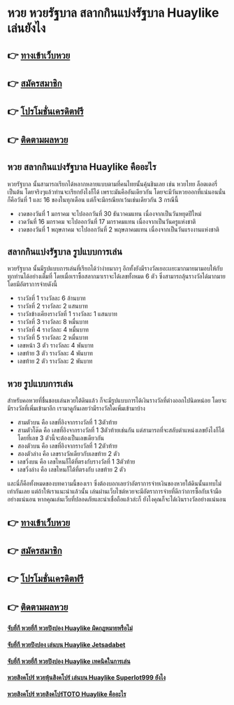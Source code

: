 # หวย หวยรัฐบาล สลากกินแบ่งรัฐบาล Huaylike เล่นยังไง

## 👉 [ทางเข้าเว็บหวย](https://bit.ly/3ROZCTQ)
## 👉 [สมัครสมาชิก](https://bit.ly/3ROZCTQ)
## 👉 [โปรโมชั่นเครดิตฟรี](https://bit.ly/3ROZCTQ)
## 👉 [ติดตามผลหวย](https://bit.ly/3ROZCTQ)

## หวย สลากกินแบ่งรัฐบาล Huaylike คืออะไร
หวยรัฐบาล นั้นสามารถเรียกได้หลากหลายแบบตามที่คนไทยนั้นคุ้นชินเลย เช่น หวยไทย ล็อตเตอรี่ เป็นต้น โดยจริงๆแล้วท่านจะเรียกยังไงก็ได้ เพราะมันคืออันเดียวกัน โดยจะมีวันหวยออกที่แน่นอนนั่นก็คือวันที่ 1 และ 16 ของในทุกเดือน แต่ก็จะมีกรณียกเว้นเช่นเดียวกัน 3 กรณีนี้ 
- งวดของวันที่ 1 มกราคม จะไปออกวันที่ 30 ธันวาคมแทน เนื่องจากเป็นวันหยุดปีใหม่
- งวดวันที่ 16 มกราคม จะไปออกวันที่ 17 มกราคมแทน เนื่องจากเป็นวันครูแห่งชาติ
- งวดของวันที่ 1 พฤษภาคม จะไปออกวันที่ 2 พฤษภาคมแทน เนื่องจากเป็นวันแรงงานแห่งชาติ

## สลากกินแบ่งรัฐบาล รูปแบบการเล่น
หวยรัฐบาล นั้นมีรูปแบบการเล่นที่เรียกได้ว่าง่ายมากๆ อีกทั้งยังมีรางวัลเยอะเเยะมากมายมามอบให้กับทุกท่านได้อย่างเต็มที่ โดยเมื่อเราซื้อสลากมาเราจะได้เลขทั้งหมด 6 ตัว ซึ่งสามารถลุ้นรางวัลได้มากมาย โดยมีอัตราการจ่ายดังนี้
- รางวัลที่ 1 รางวัลละ 6 ล้านบาท
- รางวัลที่ 2 รางวัลละ 2 แสนบาท
- รางวัลข้างเคียงรางวัลที่ 1 รางวัลละ 1 แสนบาท
- รางวัลที่ 3 รางวัลละ 8 หมื่นบาท
- รางวัลที่ 4 รางวัลละ 4 หมื่นบาท
- รางวัลที่ 5 รางวัลละ 2 หมื่นบาท
- เลขหน้า 3 ตัว รางวัลละ 4 พันบาท
- เลขท้าย 3 ตัว รางวัลละ 4 พันบาท
- เลขท้าย 2 ตัว รางวัลละ 2 พันบาท

## หวย รูปแบบการเล่น
สำหรับคอหวยที่ชื่นชอบเล่นหวยใต้ดินแล้ว ก็จะมีรูปแบบการได้เงินรางวัลที่ต่างออกไปนิดหน่อย โดยจะมีรางวัลที่เพิ่มเข้ามาอีก เรามาดูกันเลยว่ามีรางวัลใดเพิ่มเข้ามาบ้าง
- สามตัวบน คือ เลขที่อิงจากรางวัลที่ 1 3ตัวท้าย
- สามตัวโต๊ด คือ เลขที่อิงจากรางวัลที่ 1 3ตัวท้ายเช่นกัน แต่สามารถที่จะสลับตำแหน่งเลขยังไงก็ได้ โดยที่เลข 3 ตัวนี้จะต้องเป็นเลขเดียวกัน
- สองตัวบน คือ เลขที่อิงจากรางวัลที่ 1 2ตัวท้าย
- สองตัวล่าง คือ เลขรางวัลเดียวกับเลขท้าย 2 ตัว
- เลขวิ่งบน คือ เลขไหนก็ได้ที่ตรงกับรางวัลที่ 1 3ตัวท้าย
- เลขวิ่งล่าง คือ เลขไหนก็ได้ที่ตรงกับ เลขท้าย 2 ตัว

และนี่ก็คือทั้งหมดของบทความนี้ของเรา ซึ่งต้องบอกเลยว่าอัตราการจ่ายเงินของหวยใต้ดินนั้นแทบไม่เท่ากันเลย แต่ถ้าให้เราแนะนำแล้วนั้น เล่นผ่านเว็บไซต์หวยจะมีอัตราการจ่ายที่ดีกว่าการซื้อกับเจ้ามืออย่างแน่นอน หากคุณเล่นเว็บที่ปลอดภัยและน่าเชื่อถือแล้วล่ะก็ ยังไงคุณก็จะได้เงินรางวัลอย่างแน่นอน

## 👉 [ทางเข้าเว็บหวย](https://bit.ly/3ROZCTQ)
## 👉 [สมัครสมาชิก](https://bit.ly/3ROZCTQ)
## 👉 [โปรโมชั่นเครดิตฟรี](https://bit.ly/3ROZCTQ)
## 👉 [ติดตามผลหวย](https://bit.ly/3ROZCTQ)

#### [จับยี่กี หวยยี่กี หวยปิงปอง Huaylike ผิดกฏหมายหรือไม่](https://atom.io/themes/จับยี่กี%20หวยยี่กี%20หวยปิงปอง%20Huaylike%20ผิดกฏหมายหรือไม่)
#### [จับยี่กี หวยปิงปอง เล่นบน Huaylike Jetsadabet](https://atom.io/themes/จับยี่กี%20หวยปิงปอง%20เล่นบน%20Huaylike%20Jetsadabet)
#### [จับยี่กี หวยยี่กี หวยปิงปอง Huaylike เทคนิคในการเล่น](https://atom.io/themes/จับยี่กี%20หวยยี่กี%20หวยปิงปอง%20Huaylike%20เทคนิคในการเล่น)
#### [หวยสิงคโปร์ หวยหุ้นสิงคโปร์ เล่นบน Huaylike Superlot999 ยังไง](https://atom.io/themes/หวยสิงคโปร์%20หวยหุ้นสิงคโปร์%20เล่นบน%20Huaylike%20Superlot999%20ยังไง)
#### [หวยสิงคโปร์ หวยสิงคโปร์TOTO Huaylike คืออะไร](https://atom.io/themes/หวยสิงคโปร์%20หวยสิงคโปร์TOTO%20Huaylike%20คืออะไร)